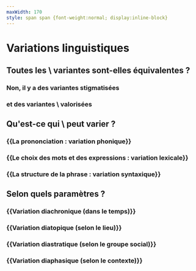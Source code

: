 ```yaml
---
maxWidth: 170
style: span span {font-weight:normal; display:inline-block}
---
```


# Variations linguistiques

## Toutes les \\ variantes sont-elles équivalentes ? <!--fold-->

### Non, il y a des variantes **stigmatisées** 
### et des variantes \\ **valorisées**

## Qu'est-ce qui \\ peut varier ? <!--fold-->

### {{La prononciation : **variation phonique**}}
### {{Le choix des mots et des expressions : **variation lexicale**}}
### {{La structure de la phrase : **variation syntaxique**}}

## Selon quels paramètres ? <!--fold-->

### {{**Variation diachronique** <span>(dans le temps)</span>}}

### {{**Variation diatopique** <span>(selon le lieu)</span>}}

### {{**Variation diastratique** <span>(selon le groupe social)</span>}}

### {{**Variation diaphasique** <span>(selon le contexte)</span>}}
